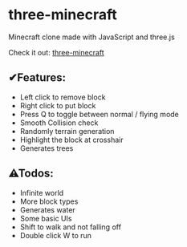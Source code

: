# three-minecraft

Minecraft clone made with JavaScript and three.js

Check it out: [three-minecraft](https://mc.yuleiz.com/)

## ✔Features:
- Left click to remove block
- Right click to put block
- Press Q to toggle between normal / flying mode
- Smooth Collision check 
- Randomly terrain generation
- Highlight the block at crosshair
- Generates trees

## ⚠Todos:
- Infinite world
- More block types
- Generates water
- Some basic UIs
- Shift to walk and not falling off
- Double click W to run
